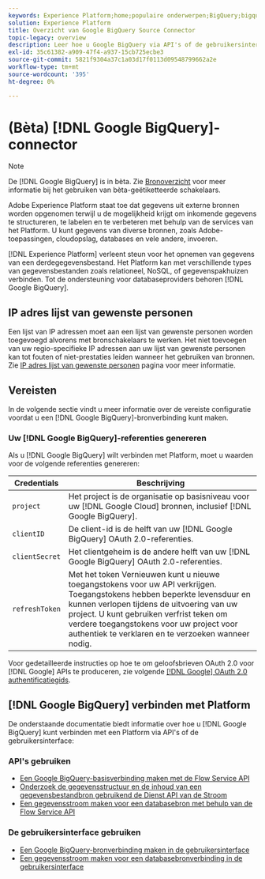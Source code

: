 ```yaml
---
keywords: Experience Platform;home;populaire onderwerpen;BigQuery;bigquery;Google BigQuery;google bigquery
solution: Experience Platform
title: Overzicht van Google BigQuery Source Connector
topic-legacy: overview
description: Leer hoe u Google BigQuery via API's of de gebruikersinterface met Adobe Experience Platform kunt verbinden.
exl-id: 35c61382-a909-47f4-a937-15cb725ecbe3
source-git-commit: 5821f9304a37c1a03d17f0113d09548799662a2e
workflow-type: tm+mt
source-wordcount: '395'
ht-degree: 0%

---
```


# (Bèta) [!DNL Google BigQuery]-connector

>[!NOTE]
>
>De [!DNL Google BigQuery] is in bèta. Zie [Bronoverzicht](../../home.md#terms-and-conditions) voor meer informatie bij het gebruiken van bèta-geëtiketteerde schakelaars.

Adobe Experience Platform staat toe dat gegevens uit externe bronnen worden opgenomen terwijl u de mogelijkheid krijgt om inkomende gegevens te structureren, te labelen en te verbeteren met behulp van de services van het Platform. U kunt gegevens van diverse bronnen, zoals Adobe-toepassingen, cloudopslag, databases en vele andere, invoeren.

[!DNL Experience Platform] verleent steun voor het opnemen van gegevens van een derdegegevensbestand. Het Platform kan met verschillende types van gegevensbestanden zoals relationeel, NoSQL, of gegevenspakhuizen verbinden. Tot de ondersteuning voor databaseproviders behoren [!DNL Google BigQuery].

## IP adres lijst van gewenste personen

Een lijst van IP adressen moet aan een lijst van gewenste personen worden toegevoegd alvorens met bronschakelaars te werken. Het niet toevoegen van uw regio-specifieke IP adressen aan uw lijst van gewenste personen kan tot fouten of niet-prestaties leiden wanneer het gebruiken van bronnen. Zie [IP adres lijst van gewenste personen](../../ip-address-allow-list.md) pagina voor meer informatie.

## Vereisten

In de volgende sectie vindt u meer informatie over de vereiste configuratie voordat u een [!DNL Google BigQuery]-bronverbinding kunt maken.

### Uw [!DNL Google BigQuery]-referenties genereren

Als u [!DNL Google BigQuery] wilt verbinden met Platform, moet u waarden voor de volgende referenties genereren:

| Credentials | Beschrijving |
| ---------- | ----------- |
| `project` | Het project is de organisatie op basisniveau voor uw [!DNL Google Cloud] bronnen, inclusief [!DNL Google BigQuery]. |
| `clientID` | De client-id is de helft van uw [!DNL Google BigQuery] OAuth 2.0-referenties. |
| `clientSecret` | Het clientgeheim is de andere helft van uw [!DNL Google BigQuery] OAuth 2.0-referenties. |
| `refreshToken` | Met het token Vernieuwen kunt u nieuwe toegangstokens voor uw API verkrijgen. Toegangstokens hebben beperkte levensduur en kunnen verlopen tijdens de uitvoering van uw project. U kunt gebruiken verfrist teken om verdere toegangstokens voor uw project voor authentiek te verklaren en te verzoeken wanneer nodig. |

Voor gedetailleerde instructies op hoe te om geloofsbrieven OAuth 2.0 voor [!DNL Google] APIs te produceren, zie volgende [[!DNL Google] OAuth 2.0 authentificatiegids](https://developers.google.com/identity/protocols/oauth2).

## [!DNL Google BigQuery] verbinden met Platform

De onderstaande documentatie biedt informatie over hoe u [!DNL Google BigQuery] kunt verbinden met een Platform via API&#39;s of de gebruikersinterface:

### API&#39;s gebruiken

- [Een Google BigQuery-basisverbinding maken met de Flow Service API](../../tutorials/api/create/databases/bigquery.md)
- [Onderzoek de gegevensstructuur en de inhoud van een gegevensbestandbron gebruikend de Dienst API van de Stroom](../../tutorials/api/explore/database-nosql.md)
- [Een gegevensstroom maken voor een databasebron met behulp van de Flow Service API](../../tutorials/api/collect/database-nosql.md)

### De gebruikersinterface gebruiken

- [Een Google BigQuery-bronverbinding maken in de gebruikersinterface](../../tutorials/ui/create/databases/bigquery.md)
- [Een gegevensstroom maken voor een databasebronverbinding in de gebruikersinterface](../../tutorials/ui/dataflow/databases.md)
